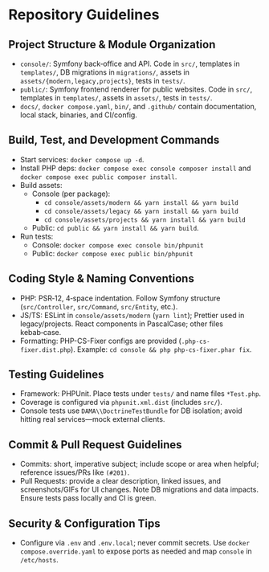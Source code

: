 # Repository Guidelines

## Project Structure & Module Organization
- `console/`: Symfony back‑office and API. Code in `src/`, templates in `templates/`, DB migrations in `migrations/`, assets in `assets/{modern,legacy,projects}`, tests in `tests/`.
- `public/`: Symfony frontend renderer for public websites. Code in `src/`, templates in `templates/`, assets in `assets/`, tests in `tests/`.
- `docs/`, `docker compose.yaml`, `bin/`, and `.github/` contain documentation, local stack, binaries, and CI/config.

## Build, Test, and Development Commands
- Start services: `docker compose up -d`.
- Install PHP deps: `docker compose exec console composer install` and `docker compose exec public composer install`.
- Build assets:
  - Console (per package):
    - `cd console/assets/modern && yarn install && yarn build`
    - `cd console/assets/legacy && yarn install && yarn build`
    - `cd console/assets/projects && yarn install && yarn build`
  - Public: `cd public && yarn install && yarn build`.
- Run tests:
  - Console: `docker compose exec console bin/phpunit`
  - Public: `docker compose exec public bin/phpunit`

## Coding Style & Naming Conventions
- PHP: PSR‑12, 4‑space indentation. Follow Symfony structure (`src/Controller`, `src/Command`, `src/Entity`, etc.).
- JS/TS: ESLint in `console/assets/modern` (`yarn lint`); Prettier used in legacy/projects. React components in PascalCase; other files kebab‑case.
- Formatting: PHP-CS-Fixer configs are provided (`.php-cs-fixer.dist.php`). Example: `cd console && php php-cs-fixer.phar fix`.

## Testing Guidelines
- Framework: PHPUnit. Place tests under `tests/` and name files `*Test.php`.
- Coverage is configured via `phpunit.xml.dist` (includes `src/`).
- Console tests use `DAMA\\DoctrineTestBundle` for DB isolation; avoid hitting real services—mock external clients.

## Commit & Pull Request Guidelines
- Commits: short, imperative subject; include scope or area when helpful; reference issues/PRs like `(#201)`.
- Pull Requests: provide a clear description, linked issues, and screenshots/GIFs for UI changes. Note DB migrations and data impacts. Ensure tests pass locally and CI is green.

## Security & Configuration Tips
- Configure via `.env` and `.env.local`; never commit secrets. Use `docker compose.override.yaml` to expose ports as needed and map `console` in `/etc/hosts`.
